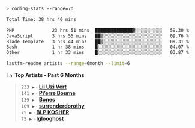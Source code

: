 ```zsh
> coding-stats --range=7d
```

<!--START_SECTION:waka-->

```txt
Total Time: 38 hrs 40 mins

PHP              23 hrs 51 mins  ██████████████▓░░░░░░░░░░   59.30 %
JavaScript       3 hrs 55 mins   ██▒░░░░░░░░░░░░░░░░░░░░░░   09.76 %
Blade Template   3 hrs 44 mins   ██▒░░░░░░░░░░░░░░░░░░░░░░   09.31 %
Bash             1 hr 38 mins    █░░░░░░░░░░░░░░░░░░░░░░░░   04.07 %
Other            1 hr 33 mins    █░░░░░░░░░░░░░░░░░░░░░░░░   03.87 %
```

<!--END_SECTION:waka-->

```zsh
lastfm-readme artists --range=6month --limit=6
```

<!--START_LASTFM_ARTISTS:{"period": "6month", "rows": 6}-->
<a href="https://last.fm" target="_blank"><img src="https://user-images.githubusercontent.com/17434202/215290617-e793598d-d7c9-428f-9975-156db1ba89cc.svg" alt="Last.fm Logo" width="18" height="13"/></a> **Top Artists - Past 6 Months**

> `233 ▶️` ∙ **[Lil Uzi Vert](https://www.last.fm/music/Lil+Uzi+Vert)**<br/>
> `141 ▶️` ∙ **[Pi’erre Bourne](https://www.last.fm/music/Pi%E2%80%99erre+Bourne)**<br/>
> `139 ▶️` ∙ **[Bones](https://www.last.fm/music/Bones)**<br/>
> `109 ▶️` ∙ **[surrenderdorothy](https://www.last.fm/music/surrenderdorothy)**<br/>
> `75 ▶️` ∙ **[BLP KOSHER](https://www.last.fm/music/BLP+KOSHER)**<br/>
> `75 ▶️` ∙ **[Iglooghost](https://www.last.fm/music/Iglooghost)**<br/>
<!--END_LASTFM_ARTISTS-->
